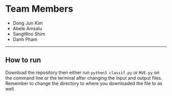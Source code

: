 # Team Members
* Dong Jun Kim
* Abele Amsalu
* SangWoo Shim
* Danh Pham
--------
How to run
---
Download the repository then either run ```python3 classif.py``` or ```MVE.py``` on the command line or the terminal after changing the input and output files. Remember to change the directory to where you downloaded the file to as well.
